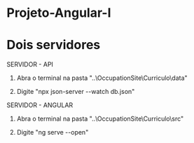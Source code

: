 # Projeto-Angular-I

# Dois servidores

 SERVIDOR - API
 
 1. Abra o terminal na pasta "..\OccupationSite\Curriculo\data"
 
 2. Digite "npx json-server --watch db.json"
 
 
 SERVIDOR - ANGULAR
 
 1. Abra o terminal na pasta "..\OccupationSite\Curriculo\src"
 
 2. Digite "ng serve --open"
 
 
 
 
 
